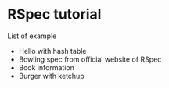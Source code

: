 RSpec tutorial
==============

List of example

   * Hello with hash table
   * Bowling spec from official website of RSpec
   * Book information
   * Burger with ketchup
